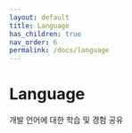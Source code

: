 ```yaml
---
layout: default
title: Language
has_children: true
nav_order: 6
permalink: /docs/language
---
```


# Language
개발 언어에 대한 학습 및 경험 공유
